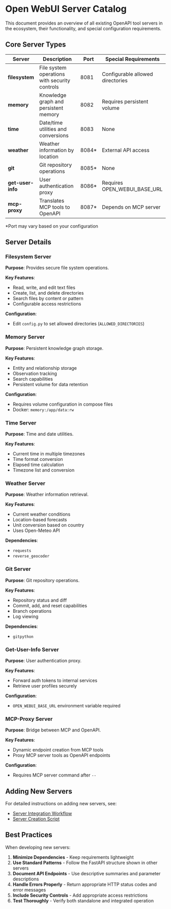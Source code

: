 # Open WebUI Server Catalog

This document provides an overview of all existing OpenAPI tool servers in the ecosystem, their functionality, and special configuration requirements.

## Core Server Types

| Server | Description | Port | Special Requirements |
|--------|-------------|------|----------------------|
| **filesystem** | File system operations with security controls | 8081 | Configurable allowed directories |
| **memory** | Knowledge graph and persistent memory | 8082 | Requires persistent volume |
| **time** | Date/time utilities and conversions | 8083 | None |
| **weather** | Weather information by location | 8084* | External API access |
| **git** | Git repository operations | 8085* | None |
| **get-user-info** | User authentication proxy | 8086* | Requires OPEN_WEBUI_BASE_URL |
| **mcp-proxy** | Translates MCP tools to OpenAPI | 8087* | Depends on MCP server |

*Port may vary based on your configuration

## Server Details

### Filesystem Server

**Purpose**: Provides secure file system operations.

**Key Features**:
- Read, write, and edit text files
- Create, list, and delete directories
- Search files by content or pattern
- Configurable access restrictions

**Configuration**:
- Edit `config.py` to set allowed directories (`ALLOWED_DIRECTORIES`)

### Memory Server

**Purpose**: Persistent knowledge graph storage.

**Key Features**:
- Entity and relationship storage
- Observation tracking
- Search capabilities
- Persistent volume for data retention

**Configuration**:
- Requires volume configuration in compose files
- Docker: `memory:/app/data:rw`

### Time Server

**Purpose**: Time and date utilities.

**Key Features**:
- Current time in multiple timezones
- Time format conversion
- Elapsed time calculation
- Timezone list and conversion

### Weather Server

**Purpose**: Weather information retrieval.

**Key Features**:
- Current weather conditions
- Location-based forecasts
- Unit conversion based on country
- Uses Open-Meteo API

**Dependencies**:
- `requests`
- `reverse_geocoder`

### Git Server

**Purpose**: Git repository operations.

**Key Features**:
- Repository status and diff
- Commit, add, and reset capabilities
- Branch operations
- Log viewing

**Dependencies**:
- `gitpython`

### Get-User-Info Server

**Purpose**: User authentication proxy.

**Key Features**:
- Forward auth tokens to internal services
- Retrieve user profiles securely

**Configuration**:
- `OPEN_WEBUI_BASE_URL` environment variable required

### MCP-Proxy Server

**Purpose**: Bridge between MCP and OpenAPI.

**Key Features**:
- Dynamic endpoint creation from MCP tools
- Proxy MCP server tools as OpenAPI endpoints

**Configuration**:
- Requires MCP server command after `--`

## Adding New Servers

For detailed instructions on adding new servers, see:
- [Server Integration Workflow](server_integration_workflow.md)
- [Server Creation Script](server_creation_script.md)

## Best Practices

When developing new servers:

1. **Minimize Dependencies** - Keep requirements lightweight
2. **Use Standard Patterns** - Follow the FastAPI structure shown in other servers
3. **Document API Endpoints** - Use descriptive summaries and parameter descriptions
4. **Handle Errors Properly** - Return appropriate HTTP status codes and error messages
5. **Include Security Controls** - Add appropriate access restrictions
6. **Test Thoroughly** - Verify both standalone and integrated operation